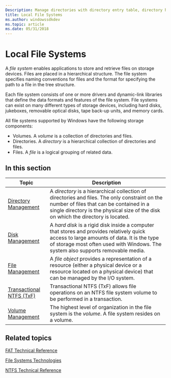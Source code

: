 ```yaml
---
Description: Manage directories with directory entry table, directory handles, reparse points.
title: Local File Systems
ms.author: windowssdkdev
ms.topic: article
ms.date: 05/31/2018
---
```


# Local File Systems

A *file system* enables applications to store and retrieve files on storage devices. Files are placed in a hierarchical structure. The file system specifies naming conventions for files and the format for specifying the path to a file in the tree structure.

Each file system consists of one or more drivers and dynamic-link libraries that define the data formats and features of the file system. File systems can exist on many different types of storage devices, including hard disks, jukeboxes, removable optical disks, tape back-up units, and memory cards.

All file systems supported by Windows have the following storage components:

-   Volumes. A *volume* is a collection of directories and files.
-   Directories. A *directory* is a hierarchical collection of directories and files.
-   Files. A *file* is a logical grouping of related data.

## In this section



| Topic                                                                | Description                                                                                                                                                                                                                                |
|----------------------------------------------------------------------|--------------------------------------------------------------------------------------------------------------------------------------------------------------------------------------------------------------------------------------------|
| [Directory Management](directory-management.md)<br/>          | A *directory* is a hierarchical collection of directories and files. The only constraint on the number of files that can be contained in a single directory is the physical size of the disk on which the directory is located.<br/> |
| [Disk Management](disk-management.md)<br/>                    | A *hard disk* is a rigid disk inside a computer that stores and provides relatively quick access to large amounts of data. It is the type of storage most often used with Windows. The system also supports removable media.<br/>    |
| [File Management](file-management.md)<br/>                    | A *file object* provides a representation of a resource (either a physical device or a resource located on a physical device) that can be managed by the I/O system.<br/>                                                            |
| [Transactional NTFS (TxF)](transactional-ntfs-portal.md)<br/> | Transactional NTFS (TxF) allows file operations on an NTFS file system volume to be performed in a transaction.<br/>                                                                                                                 |
| [Volume Management](volume-management.md)<br/>                | The highest level of organization in the file system is the *volume*. A file system resides on a volume.<br/>                                                                                                                        |



 

## Related topics

<dl> <dt>

[FAT Technical Reference](Http://go.microsoft.com/fwlink/p/?linkid=89461)
</dt> <dt>

[File Systems Technologies](Http://go.microsoft.com/fwlink/p/?linkid=89392)
</dt> <dt>

[NTFS Technical Reference](Http://go.microsoft.com/fwlink/p/?linkid=89389)
</dt> </dl>

 

 





